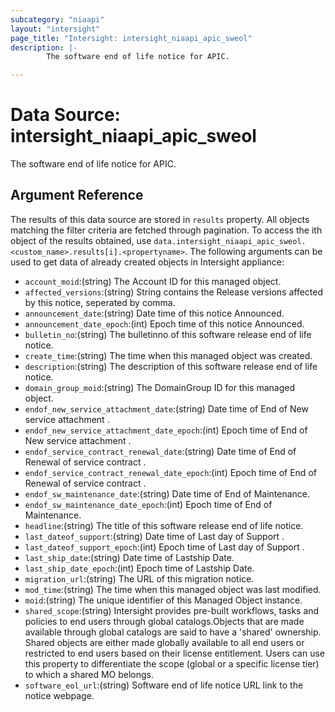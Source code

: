 ```yaml
---
subcategory: "niaapi"
layout: "intersight"
page_title: "Intersight: intersight_niaapi_apic_sweol"
description: |-
        The software end of life notice for APIC.

---
```


# Data Source: intersight_niaapi_apic_sweol
The software end of life notice for APIC.
## Argument Reference
The results of this data source are stored in `results` property.
All objects matching the filter criteria are fetched through pagination.
To access the ith object of the results obtained, use `data.intersight_niaapi_apic_sweol.<custom_name>.results[i].<propertyname>`.
The following arguments can be used to get data of already created objects in Intersight appliance:
* `account_moid`:(string) The Account ID for this managed object. 
* `affected_versions`:(string) String contains the Release versions affected by this notice, seperated by comma. 
* `announcement_date`:(string) Date time of this notice Announced. 
* `announcement_date_epoch`:(int) Epoch time of this notice Announced. 
* `bulletin_no`:(string) The bulletinno of this software release end of life notice. 
* `create_time`:(string) The time when this managed object was created. 
* `description`:(string) The description of this software release end of life notice. 
* `domain_group_moid`:(string) The DomainGroup ID for this managed object. 
* `endof_new_service_attachment_date`:(string) Date time of End of New service attachment . 
* `endof_new_service_attachment_date_epoch`:(int) Epoch time of End of New service attachment . 
* `endof_service_contract_renewal_date`:(string) Date time of End of Renewal of service contract . 
* `endof_service_contract_renewal_date_epoch`:(int) Epoch time of End of Renewal of service contract . 
* `endof_sw_maintenance_date`:(string) Date time of End of Maintenance. 
* `endof_sw_maintenance_date_epoch`:(int) Epoch time of End of Maintenance. 
* `headline`:(string) The title of this software release end of life notice. 
* `last_dateof_support`:(string) Date time of Last day of Support . 
* `last_dateof_support_epoch`:(int) Epoch time of Last day of Support . 
* `last_ship_date`:(string) Date time of Lastship Date. 
* `last_ship_date_epoch`:(int) Epoch time of Lastship Date. 
* `migration_url`:(string) The URL of this migration notice. 
* `mod_time`:(string) The time when this managed object was last modified. 
* `moid`:(string) The unique identifier of this Managed Object instance. 
* `shared_scope`:(string) Intersight provides pre-built workflows, tasks and policies to end users through global catalogs.Objects that are made available through global catalogs are said to have a 'shared' ownership. Shared objects are either made globally available to all end users or restricted to end users based on their license entitlement. Users can use this property to differentiate the scope (global or a specific license tier) to which a shared MO belongs. 
* `software_eol_url`:(string) Software end of life notice URL link to the notice webpage. 
 
